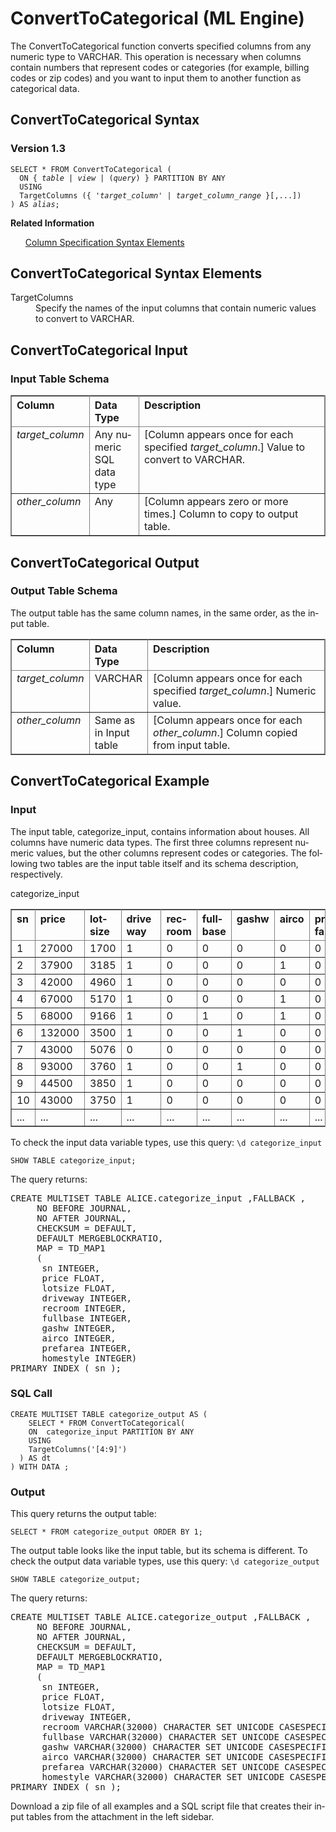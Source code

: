 <html><head></head><body><div class="nested0" aria-labelledby="ariaid-title1" topicindex="1" topicid="vcr1507906016270" id="vcr1507906016270"><h1 class="title topictitle1" id="ariaid-title1">ConvertToCategorical (ML Engine)</h1><div class="body conbody">
<p class="p">The ConvertToCategorical function converts specified columns from any numeric type to VARCHAR. This operation is necessary when columns contain numbers that represent codes or categories (for example, billing codes or zip codes) and you want to input them to another function as categorical data.</p></div><div class="topic reference nested1" aria-labelledby="ariaid-title2" topicindex="2" topicid="ghn1507906041036" xml:lang="en-us" lang="en-us" id="ghn1507906041036">
<h2 class="title topictitle2" id="ariaid-title2">ConvertToCategorical Syntax</h2><div class="body refbody"><div class="section" id="ghn1507906041036__section_N1000E_N1000C_N10001">
<h3 class="title sectiontitle">Version 1.3</h3><pre class="pre codeblock" xml:space="preserve"><code>SELECT * FROM ConvertToCategorical (
  <span>ON { <var class="keyword varname">table</var> | <var class="keyword varname">view</var> | (<var class="keyword varname">query</var>) }</span> PARTITION BY ANY
  USING
  TargetColumns ({ '<var class="keyword varname">target_column</var>' | <var class="keyword varname">target_column_range</var> }[,...])
) AS <var class="keyword varname">alias</var>;</code></pre></div></div><div class="related-links"><div class="linklistheader"><p></p><b>Related Information</b></div>
<ul class="linklist linklist relinfo"><div class="linklistmember"><a href="ndv1557782188375.md">Column Specification Syntax Elements</a></div></ul></div></div><div class="topic reference nested1" aria-labelledby="ariaid-title3" topicindex="3" topicid="kfg1507906044787" xml:lang="en-us" lang="en-us" id="kfg1507906044787">
<h2 class="title topictitle2" id="ariaid-title3">ConvertToCategorical Syntax Elements</h2><div class="body refbody"><div class="section" id="kfg1507906044787__section_N10011_N1000E_N10001"><dl class="dl parml"><dt class="dt pt dlterm">TargetColumns</dt><dd class="dd pd">Specify the names of the input columns that contain numeric values to convert to VARCHAR.</dd></dl></div></div></div><div class="topic reference nested1" aria-labelledby="ariaid-title4" topicindex="4" topicid="day1507906048800" xml:lang="en-us" lang="en-us" id="day1507906048800">
<h2 class="title topictitle2" id="ariaid-title4">ConvertToCategorical Input</h2><div class="body refbody"><div class="section" id="day1507906048800__section_usc_z4r_ycb">
<h3 class="title sectiontitle">Input Table Schema</h3><div class="tablenoborder"><table cellpadding="4" cellspacing="0" summary="" id="day1507906048800__table_N1000E_N1000C_N10001" class="table" frame="border" border="1" rules="all"><div class="caption"></div><colgroup span="1"><col style="width:16.666666666666664%" span="1"></col><col style="width:16.666666666666664%" span="1"></col><col style="width:66.66666666666666%" span="1"></col></colgroup><thead class="thead" style="text-align:left;"><tr class="row"><th class="entry nocellnorowborder" style="vertical-align:top;" id="d130782e140" rowspan="1" colspan="1">Column</th><th class="entry nocellnorowborder" style="vertical-align:top;" id="d130782e142" rowspan="1" colspan="1">Data Type</th><th class="entry cell-norowborder" style="vertical-align:top;" id="d130782e144" rowspan="1" colspan="1">Description</th></tr></thead><tbody class="tbody"><tr class="row"><td class="entry nocellnorowborder" style="vertical-align:top;" headers="d130782e140" rowspan="1" colspan="1"><var class="keyword varname">target_column</var></td><td class="entry nocellnorowborder" style="vertical-align:top;" headers="d130782e142" rowspan="1" colspan="1"><span>Any numeric SQL data type</span></td><td class="entry cell-norowborder" style="vertical-align:top;" headers="d130782e144" rowspan="1" colspan="1">[Column appears once for each specified <var class="keyword varname">target_column</var>.] Value to convert to VARCHAR.</td></tr><tr class="row"><td class="entry row-nocellborder" style="vertical-align:top;" headers="d130782e140" rowspan="1" colspan="1"><var class="keyword varname">other_column</var></td><td class="entry row-nocellborder" style="vertical-align:top;" headers="d130782e142" rowspan="1" colspan="1">Any</td><td class="entry cellrowborder" style="vertical-align:top;" headers="d130782e144" rowspan="1" colspan="1">[Column appears zero or more times.] <span>Column to copy to output table.</span></td></tr></tbody></table></div></div></div></div><div class="topic reference nested1" aria-labelledby="ariaid-title5" topicindex="5" topicid="rbb1507906052801" xml:lang="en-us" lang="en-us" id="rbb1507906052801">
<h2 class="title topictitle2" id="ariaid-title5">ConvertToCategorical Output</h2><div class="body refbody"><div class="section" id="rbb1507906052801__section_N1000E_N1000C_N10001">
<h3 class="title sectiontitle">Output Table Schema</h3>
<p class="p">The output table has the same column names, in the same order, as the input table.</p><div class="tablenoborder"><table cellpadding="4" cellspacing="0" summary="" id="rbb1507906052801__table_N10014_N1000E_N1000C_N10001" class="table" frame="border" border="1" rules="all"><div class="caption"></div><colgroup span="1"><col style="width:17.24137931034483%" span="1"></col><col style="width:13.793103448275861%" span="1"></col><col style="width:68.96551724137932%" span="1"></col></colgroup><thead class="thead" style="text-align:left;"><tr class="row"><th class="entry nocellnorowborder" style="vertical-align:top;" id="d130782e190" rowspan="1" colspan="1">Column</th><th class="entry nocellnorowborder" style="vertical-align:top;" id="d130782e192" rowspan="1" colspan="1">Data Type</th><th class="entry cell-norowborder" style="vertical-align:top;" id="d130782e194" rowspan="1" colspan="1">Description</th></tr></thead><tbody class="tbody"><tr class="row"><td class="entry nocellnorowborder" style="vertical-align:top;" headers="d130782e190" rowspan="1" colspan="1"><var class="keyword varname">target_column</var></td><td class="entry nocellnorowborder" style="vertical-align:top;" headers="d130782e192" rowspan="1" colspan="1">VARCHAR</td><td class="entry cell-norowborder" style="vertical-align:top;" headers="d130782e194" rowspan="1" colspan="1">[Column appears once for each specified <var class="keyword varname">target_column</var>.] Numeric value.</td></tr><tr class="row"><td class="entry row-nocellborder" style="vertical-align:top;" headers="d130782e190" rowspan="1" colspan="1"><var class="keyword varname">other_column</var></td><td class="entry row-nocellborder" style="vertical-align:top;" headers="d130782e192" rowspan="1" colspan="1"><span>Same as in Input table</span></td><td class="entry cellrowborder" style="vertical-align:top;" headers="d130782e194" rowspan="1" colspan="1">[Column appears once for each <var class="keyword varname">other_column</var>.] <span>Column copied from input table.</span></td></tr></tbody></table></div></div></div></div><div class="topic reference nested1" aria-labelledby="ariaid-title6" topicindex="6" topicid="ikp1510709822848" xml:lang="en-us" lang="en-us" id="ikp1510709822848">
<h2 class="title topictitle2" id="ariaid-title6">ConvertToCategorical Example</h2><div class="body refbody"><div class="section" id="ikp1510709822848__section_i3d_ldn_zdb">
<h3 class="title sectiontitle">Input</h3>
<p class="p">The input table, categorize_input, contains information about houses. All columns have numeric data types. The first three columns represent numeric values, but the other columns represent codes or categories. The following two tables are the input table itself and its schema description, respectively.</p><div class="tablenoborder"><table cellpadding="4" cellspacing="0" summary="" id="ikp1510709822848__table_s3j_5dn_zdb" class="table" frame="border" border="1" rules="all"><div class="caption"><span>categorize_input</span></div><colgroup span="1"><col style="width:10%" span="1"></col><col style="width:10%" span="1"></col><col style="width:10%" span="1"></col><col style="width:10%" span="1"></col><col style="width:10%" span="1"></col><col style="width:10%" span="1"></col><col style="width:10%" span="1"></col><col style="width:10%" span="1"></col><col style="width:10%" span="1"></col><col style="width:10%" span="1"></col></colgroup><thead class="thead" style="text-align:left;"><tr class="row"><th class="entry cellrowborder" style="vertical-align:top;" id="d130782e263" rowspan="1" colspan="1">sn</th><th class="entry cellrowborder" style="vertical-align:top;" id="d130782e265" rowspan="1" colspan="1">price</th><th class="entry cellrowborder" style="vertical-align:top;" id="d130782e267" rowspan="1" colspan="1">lotsize</th><th class="entry cellrowborder" style="vertical-align:top;" id="d130782e269" rowspan="1" colspan="1">driveway</th><th class="entry cellrowborder" style="vertical-align:top;" id="d130782e271" rowspan="1" colspan="1">recroom</th><th class="entry cellrowborder" style="vertical-align:top;" id="d130782e273" rowspan="1" colspan="1">fullbase</th><th class="entry cellrowborder" style="vertical-align:top;" id="d130782e275" rowspan="1" colspan="1">gashw</th><th class="entry cellrowborder" style="vertical-align:top;" id="d130782e277" rowspan="1" colspan="1">airco</th><th class="entry cellrowborder" style="vertical-align:top;" id="d130782e279" rowspan="1" colspan="1">prefarea</th><th class="entry cellrowborder" style="vertical-align:top;" id="d130782e281" rowspan="1" colspan="1">homestyle</th></tr></thead><tbody class="tbody"><tr class="row"><td class="entry cellrowborder" style="vertical-align:top;" headers="d130782e263" rowspan="1" colspan="1">1</td><td class="entry cellrowborder" style="vertical-align:top;" headers="d130782e265" rowspan="1" colspan="1">27000</td><td class="entry cellrowborder" style="vertical-align:top;" headers="d130782e267" rowspan="1" colspan="1">1700</td><td class="entry cellrowborder" style="vertical-align:top;" headers="d130782e269" rowspan="1" colspan="1">1</td><td class="entry cellrowborder" style="vertical-align:top;" headers="d130782e271" rowspan="1" colspan="1">0</td><td class="entry cellrowborder" style="vertical-align:top;" headers="d130782e273" rowspan="1" colspan="1">0</td><td class="entry cellrowborder" style="vertical-align:top;" headers="d130782e275" rowspan="1" colspan="1">0</td><td class="entry cellrowborder" style="vertical-align:top;" headers="d130782e277" rowspan="1" colspan="1">0</td><td class="entry cellrowborder" style="vertical-align:top;" headers="d130782e279" rowspan="1" colspan="1">0</td><td class="entry cellrowborder" style="vertical-align:top;" headers="d130782e281" rowspan="1" colspan="1">1</td></tr><tr class="row"><td class="entry cellrowborder" style="vertical-align:top;" headers="d130782e263" rowspan="1" colspan="1">2</td><td class="entry cellrowborder" style="vertical-align:top;" headers="d130782e265" rowspan="1" colspan="1">37900</td><td class="entry cellrowborder" style="vertical-align:top;" headers="d130782e267" rowspan="1" colspan="1">3185</td><td class="entry cellrowborder" style="vertical-align:top;" headers="d130782e269" rowspan="1" colspan="1">1</td><td class="entry cellrowborder" style="vertical-align:top;" headers="d130782e271" rowspan="1" colspan="1">0</td><td class="entry cellrowborder" style="vertical-align:top;" headers="d130782e273" rowspan="1" colspan="1">0</td><td class="entry cellrowborder" style="vertical-align:top;" headers="d130782e275" rowspan="1" colspan="1">0</td><td class="entry cellrowborder" style="vertical-align:top;" headers="d130782e277" rowspan="1" colspan="1">1</td><td class="entry cellrowborder" style="vertical-align:top;" headers="d130782e279" rowspan="1" colspan="1">0</td><td class="entry cellrowborder" style="vertical-align:top;" headers="d130782e281" rowspan="1" colspan="1">1</td></tr><tr class="row"><td class="entry cellrowborder" style="vertical-align:top;" headers="d130782e263" rowspan="1" colspan="1">3</td><td class="entry cellrowborder" style="vertical-align:top;" headers="d130782e265" rowspan="1" colspan="1">42000</td><td class="entry cellrowborder" style="vertical-align:top;" headers="d130782e267" rowspan="1" colspan="1">4960</td><td class="entry cellrowborder" style="vertical-align:top;" headers="d130782e269" rowspan="1" colspan="1">1</td><td class="entry cellrowborder" style="vertical-align:top;" headers="d130782e271" rowspan="1" colspan="1">0</td><td class="entry cellrowborder" style="vertical-align:top;" headers="d130782e273" rowspan="1" colspan="1">0</td><td class="entry cellrowborder" style="vertical-align:top;" headers="d130782e275" rowspan="1" colspan="1">0</td><td class="entry cellrowborder" style="vertical-align:top;" headers="d130782e277" rowspan="1" colspan="1">0</td><td class="entry cellrowborder" style="vertical-align:top;" headers="d130782e279" rowspan="1" colspan="1">0</td><td class="entry cellrowborder" style="vertical-align:top;" headers="d130782e281" rowspan="1" colspan="1">1</td></tr><tr class="row"><td class="entry cellrowborder" style="vertical-align:top;" headers="d130782e263" rowspan="1" colspan="1">4</td><td class="entry cellrowborder" style="vertical-align:top;" headers="d130782e265" rowspan="1" colspan="1">67000</td><td class="entry cellrowborder" style="vertical-align:top;" headers="d130782e267" rowspan="1" colspan="1">5170</td><td class="entry cellrowborder" style="vertical-align:top;" headers="d130782e269" rowspan="1" colspan="1">1</td><td class="entry cellrowborder" style="vertical-align:top;" headers="d130782e271" rowspan="1" colspan="1">0</td><td class="entry cellrowborder" style="vertical-align:top;" headers="d130782e273" rowspan="1" colspan="1">0</td><td class="entry cellrowborder" style="vertical-align:top;" headers="d130782e275" rowspan="1" colspan="1">0</td><td class="entry cellrowborder" style="vertical-align:top;" headers="d130782e277" rowspan="1" colspan="1">1</td><td class="entry cellrowborder" style="vertical-align:top;" headers="d130782e279" rowspan="1" colspan="1">0</td><td class="entry cellrowborder" style="vertical-align:top;" headers="d130782e281" rowspan="1" colspan="1">2</td></tr><tr class="row"><td class="entry cellrowborder" style="vertical-align:top;" headers="d130782e263" rowspan="1" colspan="1">5</td><td class="entry cellrowborder" style="vertical-align:top;" headers="d130782e265" rowspan="1" colspan="1">68000</td><td class="entry cellrowborder" style="vertical-align:top;" headers="d130782e267" rowspan="1" colspan="1">9166</td><td class="entry cellrowborder" style="vertical-align:top;" headers="d130782e269" rowspan="1" colspan="1">1</td><td class="entry cellrowborder" style="vertical-align:top;" headers="d130782e271" rowspan="1" colspan="1">0</td><td class="entry cellrowborder" style="vertical-align:top;" headers="d130782e273" rowspan="1" colspan="1">1</td><td class="entry cellrowborder" style="vertical-align:top;" headers="d130782e275" rowspan="1" colspan="1">0</td><td class="entry cellrowborder" style="vertical-align:top;" headers="d130782e277" rowspan="1" colspan="1">1</td><td class="entry cellrowborder" style="vertical-align:top;" headers="d130782e279" rowspan="1" colspan="1">0</td><td class="entry cellrowborder" style="vertical-align:top;" headers="d130782e281" rowspan="1" colspan="1">2</td></tr><tr class="row"><td class="entry cellrowborder" style="vertical-align:top;" headers="d130782e263" rowspan="1" colspan="1">6</td><td class="entry cellrowborder" style="vertical-align:top;" headers="d130782e265" rowspan="1" colspan="1">132000</td><td class="entry cellrowborder" style="vertical-align:top;" headers="d130782e267" rowspan="1" colspan="1">3500</td><td class="entry cellrowborder" style="vertical-align:top;" headers="d130782e269" rowspan="1" colspan="1">1</td><td class="entry cellrowborder" style="vertical-align:top;" headers="d130782e271" rowspan="1" colspan="1">0</td><td class="entry cellrowborder" style="vertical-align:top;" headers="d130782e273" rowspan="1" colspan="1">0</td><td class="entry cellrowborder" style="vertical-align:top;" headers="d130782e275" rowspan="1" colspan="1">1</td><td class="entry cellrowborder" style="vertical-align:top;" headers="d130782e277" rowspan="1" colspan="1">0</td><td class="entry cellrowborder" style="vertical-align:top;" headers="d130782e279" rowspan="1" colspan="1">0</td><td class="entry cellrowborder" style="vertical-align:top;" headers="d130782e281" rowspan="1" colspan="1">3</td></tr><tr class="row"><td class="entry cellrowborder" style="vertical-align:top;" headers="d130782e263" rowspan="1" colspan="1">7</td><td class="entry cellrowborder" style="vertical-align:top;" headers="d130782e265" rowspan="1" colspan="1">43000</td><td class="entry cellrowborder" style="vertical-align:top;" headers="d130782e267" rowspan="1" colspan="1">5076</td><td class="entry cellrowborder" style="vertical-align:top;" headers="d130782e269" rowspan="1" colspan="1">0</td><td class="entry cellrowborder" style="vertical-align:top;" headers="d130782e271" rowspan="1" colspan="1">0</td><td class="entry cellrowborder" style="vertical-align:top;" headers="d130782e273" rowspan="1" colspan="1">0</td><td class="entry cellrowborder" style="vertical-align:top;" headers="d130782e275" rowspan="1" colspan="1">0</td><td class="entry cellrowborder" style="vertical-align:top;" headers="d130782e277" rowspan="1" colspan="1">0</td><td class="entry cellrowborder" style="vertical-align:top;" headers="d130782e279" rowspan="1" colspan="1">0</td><td class="entry cellrowborder" style="vertical-align:top;" headers="d130782e281" rowspan="1" colspan="1">1</td></tr><tr class="row"><td class="entry cellrowborder" style="vertical-align:top;" headers="d130782e263" rowspan="1" colspan="1">8</td><td class="entry cellrowborder" style="vertical-align:top;" headers="d130782e265" rowspan="1" colspan="1">93000</td><td class="entry cellrowborder" style="vertical-align:top;" headers="d130782e267" rowspan="1" colspan="1">3760</td><td class="entry cellrowborder" style="vertical-align:top;" headers="d130782e269" rowspan="1" colspan="1">1</td><td class="entry cellrowborder" style="vertical-align:top;" headers="d130782e271" rowspan="1" colspan="1">0</td><td class="entry cellrowborder" style="vertical-align:top;" headers="d130782e273" rowspan="1" colspan="1">0</td><td class="entry cellrowborder" style="vertical-align:top;" headers="d130782e275" rowspan="1" colspan="1">1</td><td class="entry cellrowborder" style="vertical-align:top;" headers="d130782e277" rowspan="1" colspan="1">0</td><td class="entry cellrowborder" style="vertical-align:top;" headers="d130782e279" rowspan="1" colspan="1">0</td><td class="entry cellrowborder" style="vertical-align:top;" headers="d130782e281" rowspan="1" colspan="1">2</td></tr><tr class="row"><td class="entry cellrowborder" style="vertical-align:top;" headers="d130782e263" rowspan="1" colspan="1">9</td><td class="entry cellrowborder" style="vertical-align:top;" headers="d130782e265" rowspan="1" colspan="1">44500</td><td class="entry cellrowborder" style="vertical-align:top;" headers="d130782e267" rowspan="1" colspan="1">3850</td><td class="entry cellrowborder" style="vertical-align:top;" headers="d130782e269" rowspan="1" colspan="1">1</td><td class="entry cellrowborder" style="vertical-align:top;" headers="d130782e271" rowspan="1" colspan="1">0</td><td class="entry cellrowborder" style="vertical-align:top;" headers="d130782e273" rowspan="1" colspan="1">0</td><td class="entry cellrowborder" style="vertical-align:top;" headers="d130782e275" rowspan="1" colspan="1">0</td><td class="entry cellrowborder" style="vertical-align:top;" headers="d130782e277" rowspan="1" colspan="1">0</td><td class="entry cellrowborder" style="vertical-align:top;" headers="d130782e279" rowspan="1" colspan="1">0</td><td class="entry cellrowborder" style="vertical-align:top;" headers="d130782e281" rowspan="1" colspan="1">1</td></tr><tr class="row"><td class="entry cellrowborder" style="vertical-align:top;" headers="d130782e263" rowspan="1" colspan="1">10</td><td class="entry cellrowborder" style="vertical-align:top;" headers="d130782e265" rowspan="1" colspan="1">43000</td><td class="entry cellrowborder" style="vertical-align:top;" headers="d130782e267" rowspan="1" colspan="1">3750</td><td class="entry cellrowborder" style="vertical-align:top;" headers="d130782e269" rowspan="1" colspan="1">1</td><td class="entry cellrowborder" style="vertical-align:top;" headers="d130782e271" rowspan="1" colspan="1">0</td><td class="entry cellrowborder" style="vertical-align:top;" headers="d130782e273" rowspan="1" colspan="1">0</td><td class="entry cellrowborder" style="vertical-align:top;" headers="d130782e275" rowspan="1" colspan="1">0</td><td class="entry cellrowborder" style="vertical-align:top;" headers="d130782e277" rowspan="1" colspan="1">0</td><td class="entry cellrowborder" style="vertical-align:top;" headers="d130782e279" rowspan="1" colspan="1">0</td><td class="entry cellrowborder" style="vertical-align:top;" headers="d130782e281" rowspan="1" colspan="1">1</td></tr><tr class="row"><td class="entry cellrowborder" style="vertical-align:top;" headers="d130782e263" rowspan="1" colspan="1">...</td><td class="entry cellrowborder" style="vertical-align:top;" headers="d130782e265" rowspan="1" colspan="1">...</td><td class="entry cellrowborder" style="vertical-align:top;" headers="d130782e267" rowspan="1" colspan="1">...</td><td class="entry cellrowborder" style="vertical-align:top;" headers="d130782e269" rowspan="1" colspan="1">...</td><td class="entry cellrowborder" style="vertical-align:top;" headers="d130782e271" rowspan="1" colspan="1">...</td><td class="entry cellrowborder" style="vertical-align:top;" headers="d130782e273" rowspan="1" colspan="1">...</td><td class="entry cellrowborder" style="vertical-align:top;" headers="d130782e275" rowspan="1" colspan="1">...</td><td class="entry cellrowborder" style="vertical-align:top;" headers="d130782e277" rowspan="1" colspan="1">...</td><td class="entry cellrowborder" style="vertical-align:top;" headers="d130782e279" rowspan="1" colspan="1">...</td><td class="entry cellrowborder" style="vertical-align:top;" headers="d130782e281" rowspan="1" colspan="1">...</td></tr></tbody></table></div>
<p class="p">To check the input data variable types, use this query: <code class="ph codeph">\d categorize_input</code></p><pre class="pre codeblock" xml:space="preserve"><code>SHOW TABLE categorize_input;</code></pre>
<p class="p">The query returns:</p><pre class="pre screen" xml:space="preserve">CREATE MULTISET TABLE ALICE.categorize_input ,FALLBACK ,
     NO BEFORE JOURNAL,
     NO AFTER JOURNAL,
     CHECKSUM = DEFAULT,
     DEFAULT MERGEBLOCKRATIO,
     MAP = TD_MAP1
     (
      sn INTEGER,
      price FLOAT,
      lotsize FLOAT,
      driveway INTEGER,
      recroom INTEGER,
      fullbase INTEGER,
      gashw INTEGER,
      airco INTEGER,
      prefarea INTEGER,
      homestyle INTEGER)
PRIMARY INDEX ( sn );</pre></div><div class="section" id="ikp1510709822848__section_td4_ldn_zdb">
<h3 class="title sectiontitle">SQL Call</h3><pre class="pre codeblock" xml:space="preserve"><code>CREATE MULTISET TABLE categorize_output AS (
    SELECT * FROM ConvertToCategorical(
    ON  categorize_input PARTITION BY ANY
    USING
    TargetColumns('[4:9]')
  ) AS dt
) WITH DATA ;</code></pre></div><div class="section" id="ikp1510709822848__section_wn2_mdn_zdb">
<h3 class="title sectiontitle">Output</h3>
<p class="p">This query returns the output table:</p><pre class="pre codeblock" xml:space="preserve"><code>SELECT * FROM categorize_output ORDER BY 1;</code></pre>
<p class="p">The output table looks like the input table, but its schema is different. To check the output data variable types, use this query: <code class="ph codeph">\d categorize_output</code></p><pre class="pre codeblock" xml:space="preserve"><code>SHOW TABLE categorize_output;</code></pre>
<p class="p">The query returns:</p><pre class="pre screen" xml:space="preserve">CREATE MULTISET TABLE ALICE.categorize_output ,FALLBACK ,
     NO BEFORE JOURNAL,
     NO AFTER JOURNAL,
     CHECKSUM = DEFAULT,
     DEFAULT MERGEBLOCKRATIO,
     MAP = TD_MAP1
     (
      sn INTEGER,
      price FLOAT,
      lotsize FLOAT,
      driveway INTEGER,
      recroom VARCHAR(32000) CHARACTER SET UNICODE CASESPECIFIC,
      fullbase VARCHAR(32000) CHARACTER SET UNICODE CASESPECIFIC,
      gashw VARCHAR(32000) CHARACTER SET UNICODE CASESPECIFIC,
      airco VARCHAR(32000) CHARACTER SET UNICODE CASESPECIFIC,
      prefarea VARCHAR(32000) CHARACTER SET UNICODE CASESPECIFIC,
      homestyle VARCHAR(32000) CHARACTER SET UNICODE CASESPECIFIC)
PRIMARY INDEX ( sn );</pre>
<p class="p">Download a zip file of all examples and a SQL script file that creates their input tables from the attachment in the left sidebar.</p></div></div></div></div></body></html>
